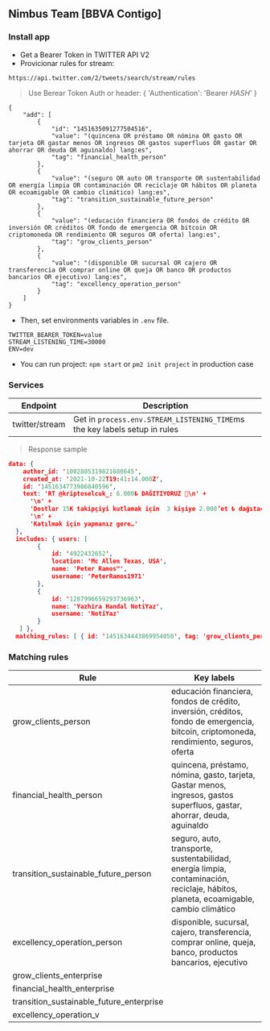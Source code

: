 ## Nimbus Team [BBVA Contigo]

### Install app

* Get a Bearer Token in TWITTER API V2
* Provicionar rules for stream:

```curl
https://api.twitter.com/2/tweets/search/stream/rules
```
> Use Berear Token Auth or header: { 'Authentication': 'Bearer *HASH*' }
```
{
    "add": [
        {
            "id": "1451635091277504516",
            "value": "(quincena OR préstamo OR nómina OR gasto OR tarjeta OR gastar menos OR ingresos OR gastos superfluos OR gastar OR ahorrar OR deuda OR aguinaldo) lang:es",
            "tag": "financial_health_person"
        },
        {
            "value": "(seguro OR auto OR transporte OR sustentabilidad OR energía limpia OR contaminación OR reciclaje OR hábitos OR planeta OR ecoamigable OR cambio climático) lang:es",
            "tag": "transition_sustainable_future_person"
        },
        {
            "value": "(educación financiera OR fondos de crédito OR inversión OR créditos OR fondo de emergencia OR bitcoin OR criptomoneda OR rendimiento OR seguros OR oferta) lang:es",
            "tag": "grow_clients_person"
        },
        {
            "value": "(disponible OR sucursal OR cajero OR transferencia OR comprar online OR queja OR banco OR productos bancarios OR ejecutivo) lang:es",
            "tag": "excellency_operation_person"
        }
    ]
}
```

* Then, set environments variables in `.env` file.

```
TWITTER_BEARER_TOKEN=value
STREAM_LISTENING_TIME=30000
ENV=dev
```

* You can run project: ``npm start`` or `pm2 init project` in production case

### Services

| Endpoint | Description | 
| ------ | ------ |
| twitter/stream | Get in `process.env.STREAM_LISTENING_TIME`ms the key labels setup in rules |

> Response sample

```json
data: {
    author_id: '1002805319821680645',
    created_at: '2021-10-22T19:41:14.000Z',
    id: '1451634773986840596',
    text: 'RT @kriptoselcuk_: 6.000₺ DAĞITIYORUZ 🎉\n' +
      '\n' +
      'Dostlar 15K takipçiyi kutlamak için  3 kişiye 2.000’et ₺ dağıtacağım.\n' +
      '\n' +
      'Katılmak için yapmanız gere…'
  },
  includes: { users: [ 
        {
            id: '4922432652',
            location: 'Mc Allen Texas, USA',
            name: 'Peter Ramos™',
            username: 'PeterRamos1971'
        },
        {
            id: '1287996659293736963',
            name: 'Yazhira Handal NotiYaz',
            username: 'NotiYaz'
        }
   ] },
  matching_rules: [ { id: '1451634443869954050', tag: 'grow_clients_person' } ]
```

### Matching rules

| Rule | Key labels |
| ------ | ------ |
| grow_clients_person | educación financiera, fondos de crédito, inversión, créditos, fondo de emergencia, bitcoin, criptomoneda, rendimiento, seguros, oferta |
| financial_health_person | quincena, préstamo, nómina, gasto, tarjeta, Gastar menos, ingresos, gastos superfluos, gastar, ahorrar, deuda, aguinaldo |
| transition_sustainable_future_person | seguro, auto, transporte, sustentabilidad, energía limpia, contaminación, reciclaje, hábitos, planeta, ecoamigable, cambio climático |
| excellency_operation_person | disponible, sucursal, cajero, transferencia, comprar online, queja, banco, productos bancarios, ejecutivo |
| grow_clients_enterprise |  |
| financial_health_enterprise |  |
| transition_sustainable_future_enterprise |  |
| excellency_operation_v |  |
